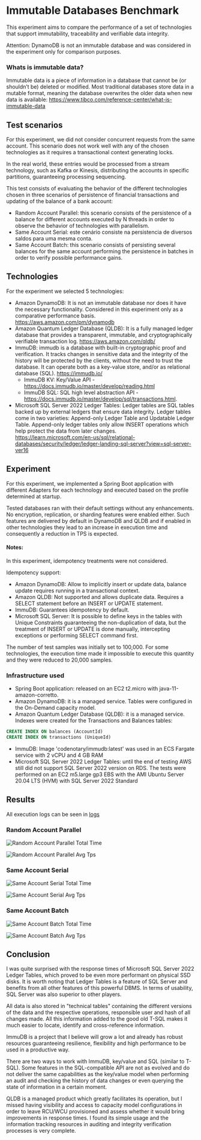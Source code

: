 
# Immutable Databases Benchmark

This experiment aims to compare the performance of a set of technologies that support immutability, traceability and verifiable data integrity.

Attention: DynamoDB is not an immutable database and was considered in the experiment only for comparison purposes.

### Whats is immutable data? 

Immutable data is a piece of information in a database that cannot be (or shouldn’t be) deleted or modified. Most traditional databases store data in a mutable format, meaning the database overwrites the older data when new data is available: https://www.tibco.com/reference-center/what-is-immutable-data
## Test scenarios

For this experiment, we did not consider concurrent requests from the same account. This scenario does not work well with any of the chosen technologies as it requires a transactional context generating locks.

In the real world, these entries would be processed from a stream technology, such as Kafka or Kinesis, distributing the accounts in specific partitions, guaranteeing processing sequencing.

This test consists of evaluating the behavior of the different technologies chosen in three scenarios of persistence of financial transactions and updating of the balance of a bank account:

- Random Account Parallel: this scenario consists of the persistence of a balance for different accounts executed by N threads in order to observe the behavior of technologies with parallelism.
- Same Account Serial: este cenário consiste na persistencia de diversos saldos para uma mesma conta.
- Same Account Batch: this scenario consists of persisting several balances for the same account performing the persistence in batches in order to verify possible performance gains.


## Technologies

For the experiment we selected 5 technologies:

- Amazon DynamoDB: It is not an immutable database nor does it have the necessary functionality. Considered in this experiment only as a comparative performance basis. https://aws.amazon.com/pm/dynamodb
- Amazon Quantum Ledger Database (QLDB): It is a fully managed ledger database that provides a transparent, immutable, and cryptographically verifiable transaction log. https://aws.amazon.com/qldb/
- ImmuDB: immudb is a database with built-in cryptographic proof and verification. It tracks changes in sensitive data and the integrity of the history will be protected by the clients, without the need to trust the database. It can operate both as a key-value store, and/or as relational database (SQL). https://immudb.io/
  - ImmuDB KV: Key/Value API - https://docs.immudb.io/master/develop/reading.html
  - ImmuDB SQL: SQL high level abstraction API - https://docs.immudb.io/master/develop/sql/transactions.html.
- Microsoft SQL Server 2022 Ledger Tables: Ledger tables are SQL tables backed up by external ledgers that ensure data integrity. Ledger tables come in two varieties: Append-only Ledger Table and Updatable Ledger Table. Append-only ledger tables only allow INSERT operations which help protect the data from later changes. https://learn.microsoft.com/en-us/sql/relational-databases/security/ledger/ledger-landing-sql-server?view=sql-server-ver16
## Experiment

For this experiment, we implemented a Spring Boot application with different Adapters for each technology and executed based on the profile determined at startup.


Tested databases ran with their default settings without any enhancements. No encryption, replication, or sharding features were enabled either. Such features are delivered by default in DynamoDB and QLDB and if enabled in other technologies they lead to an increase in execution time and consequently a reduction in TPS is expected.


#### Notes: 

In this experiment, idempotency treatments were not considered.

Idempotency support:
- Amazon DynamoDB: Allow to implicitly insert or update data, balance update requires running in a transactional context.
- Amazon QLDB: Not supported and allows duplicate data. Requires a SELECT statement before an INSERT or UPDATE statement.
- ImmuDB: Guarantees idempotency by default.
- Microsoft SQL Server: It is possible to define keys in the tables with Unique Constraints guaranteeing the non-duplication of data, but the treatment of INSERT or UPDATE is done manually, intercepting exceptions or performing SELECT command first.


The number of test samples was initially set to 100,000. For some technologies, the execution time made it impossible to execute this quantity and they were reduced to 20,000 samples.



### Infrastructure used

- Spring Boot application: released on an EC2 t2.micro with java-11-amazon-corretto.
- Amazon DynamoDB: it is a managed service. Tables were configured in the On-Demand capacity model.
- Amazon Quantum Ledger Database (QLDB): it is a managed service. Indexes were created for the Transactions and Balances tables:

```sql
CREATE INDEX ON balances (AccountId)
CREATE INDEX ON transactions (UniqueId)
```

- ImmuDB: Image 'codenotary/immudb:latest' was used in an ECS Fargate service with 2 vCPU and 4 GB RAM
- Microsoft SQL Server 2022 Ledger Tables: until the end of testing AWS still did not support SQL Server 2022 version on RDS. The tests were performed on an EC2 m5.large gp3 EBS with the AMI Ubuntu Server 20.04 LTS (HVM) with SQL Server 2022 Standard
## Results

All execution logs can be seen in [logs](./benchmark/logs)

### Random Account Parallel

![Random Account Parallel Total Time](benchmark/random_account_parallel_databases_total_time.png)

![Random Account Parallel Avg Tps](benchmark/random_account_parallel_databases_avg_tps.png)

### Same Account Serial

![Same Account Serial Total Time](benchmark/same_account_serial_databases_total_time.png)

![Same Account Serial Avg Tps](benchmark/same_account_serial_databases_avg_tps.png)

### Same Account Batch

![Same Account Batch Total Time](benchmark/same_account_batch_databases_total_time.png)

![Same Account Batch Avg Tps](benchmark/same_account_batch_databases_avg_tps.png)


## Conclusion


I was quite surprised with the response times of Microsoft SQL Server 2022 Ledger Tables, which proved to be even more performant on physical SSD disks. It is worth noting that Ledger Tables is a feature of SQL Server and benefits from all other features of this powerful DBMS. In terms of usability, SQL Server was also superior to other players.


All data is also stored in "technical tables" containing the different versions of the data and the respective operations, responsible user and hash of all changes made. All this information added to the good old T-SQL makes it much easier to locate, identify and cross-reference information.


ImmuDB is a project that I believe will grow a lot and already has robust resources guaranteeing resilience, flexibility and high performance to be used in a productive way.


There are two ways to work with ImmuDB, key/value and SQL (similar to T-SQL). Some features in the SQL-compatible API are not as evolved and do not deliver the same capabilities as the key/value model when performing an audit and checking the history of data changes or even querying the state of information in a certain moment.


QLDB is a managed product which greatly facilitates its operation, but I missed having visibility and access to capacity model configurations in order to leave RCU/WCU provisioned and assess whether it would bring improvements in response times. I found its simple usage and the information tracking resources in auditing and integrity verification processes is very complete.


